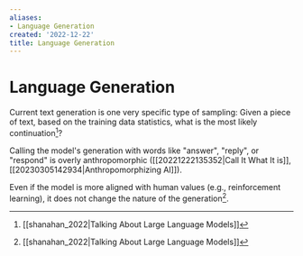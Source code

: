 ```yaml
---
aliases:
- Language Generation
created: '2022-12-22'
title: Language Generation
---
```


# Language Generation

Current text generation is one very specific type of sampling: Given a piece of text, based on the training data statistics, what is the most likely continuation[^1]?

Calling the model's generation with words like "answer", "reply", or "respond" is overly anthropomorphic ([[20221222135352|Call It What It is]], [[20230305142934|Anthropomorphizing AI]]).

Even if the model is more aligned with human values (e.g., reinforcement learning), it does not change the nature of the generation[^1].

[^1]: [[shanahan_2022|Talking About Large Language Models]]